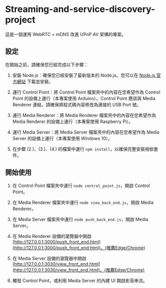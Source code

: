 # Streaming-and-service-discovery-project

這是一個運用 WebRTC + mDNS 改進 UPnP AV 架構的專案。

## 設定

在開始之前，請確保您已經完成以下步驟：

1. 安裝 Node.js：確保您已經安裝了最新版本的 Node.js。您可以在 [Node.js 官方網站](https://nodejs.org/) 下載並安裝。

2. 運行 Control Point：將 Control Point 檔案夾中的內容在您希望作為 Control Point 的設備上運行（本專案使用 Arduino）。Control Point 應該與 Media Renderer 連結，請確保將程式碼內容修改為連接的 USB Port 號。

3. 運行 Media Renderer：將 Media Renderer 檔案夾中的內容在您希望作為 Media Renderer 的設備上運行（本專案使用 Raspberry Pi）。

4. 運行 Media Server：將 Media Server 檔案夾中的內容在您希望作為 Media Server 的設備上運行（本專案使用 Windows 10）。

5. 在步驟 (2.)、(3.)、(4.) 的檔案中運行 `npm install`，以確保完整安裝相依套件。

## 開始使用

1. 在 Control Point 檔案夾中運行 `node control_point.js`，開啟 Control Point。

2. 在 Media Renderer 檔案夾中運行 `node view_back_end.js`，開啟 Media Renderer。

3. 在 Media Server 檔案夾中運行 `node push_back_end.js`，開啟 Media Server。

4. 在 Media Renderer 設備的瀏覽器中開啟 [http://127.0.0.1:3000/push_front_end.html](http://127.0.0.1:3000/push_front_end.html)。(推薦Edge/Chrome)

5. 在 Media Server 設備的瀏覽器中開啟 [http://127.0.0.1:3030/view_front_end.html](http://127.0.0.1:3030/view_front_end.html)。(推薦Edge/Chrome)

6. 觸發 Control Point，或利用 Media Server 的內建 UI 開啟影音串流。
